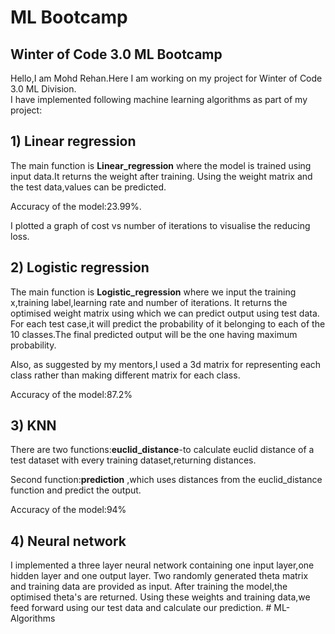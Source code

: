 # ML Bootcamp
## Winter of Code 3.0 ML Bootcamp <br/>
Hello,I am Mohd Rehan.Here I am working on my project for Winter of Code 3.0 ML Division. <br/>
I have implemented following machine learning algorithms as part of my project:

## 1) Linear regression
The main function is **Linear_regression** where the model is trained using input data.It returns the weight after training.
Using the weight matrix and the test data,values can be predicted.

Accuracy of the model:23.99%.

I plotted a graph of cost vs number of iterations to visualise the reducing loss.

## 2) Logistic regression
The main function is **Logistic_regression** where we input the training x,training label,learning rate and number of iterations.
It returns the optimised weight matrix using which we can predict output using test data.
For each test case,it will predict the probability of it belonging to each of the 10 classes.The final predicted output will be the one having 
maximum probability.

Also, as suggested by my mentors,I used a 3d matrix for representing each class rather than making different matrix for each class.

Accuracy of the model:87.2%

## 3) KNN
There are two functions:**euclid_distance**-to calculate euclid distance of a test dataset with every training dataset,returning distances.

Second function:**prediction** ,which uses distances from the euclid_distance function and predict the output.

Accuracy of the model:94%

## 4) Neural network
I implemented a three layer neural network containing one input layer,one hidden layer and one output layer.
Two randomly generated theta matrix and training data are provided as input.
After training the model,the optimised theta's are returned.
Using these weights and training data,we feed forward using our test data and calculate our prediction.
#   M L - A l g o r i t h m s  
 